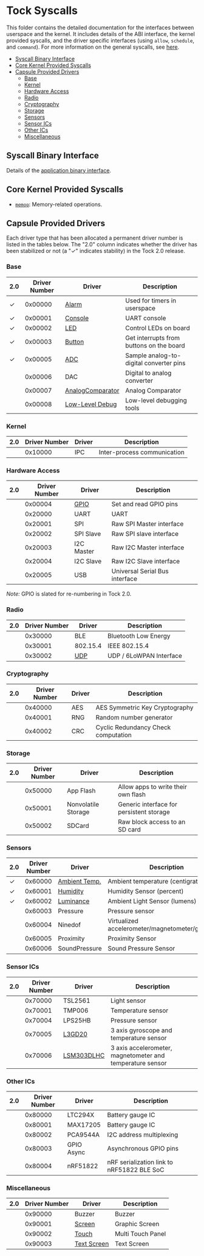 Tock Syscalls
=============

This folder contains the detailed documentation for the interfaces between
userspace and the kernel. It includes details of the ABI interface, the kernel
provided syscalls, and the driver specific interfaces (using `allow`,
`schedule`, and `command`). For more information on the general syscalls, see
[here](../Syscalls.md).

<!-- toc -->

- [Syscall Binary Interface](#syscall-binary-interface)
- [Core Kernel Provided Syscalls](#core-kernel-provided-syscalls)
- [Capsule Provided Drivers](#capsule-provided-drivers)
  * [Base](#base)
  * [Kernel](#kernel)
  * [Hardware Access](#hardware-access)
  * [Radio](#radio)
  * [Cryptography](#cryptography)
  * [Storage](#storage)
  * [Sensors](#sensors)
  * [Sensor ICs](#sensor-ics)
  * [Other ICs](#other-ics)
  * [Miscellaneous](#miscellaneous)

<!-- tocstop -->

## Syscall Binary Interface

Details of the [application binary interface](../Syscalls.md).

## Core Kernel Provided Syscalls

- [`memop`](memop.md): Memory-related operations.

## Capsule Provided Drivers

Each driver type that has been allocated a permanent driver number is listed in
the tables below. The "2.0" column indicates whether the driver has been
stabilized or not (a "✓" indicates stability) in the Tock 2.0 release.

### Base

|2.0| Driver Number | Driver                      | Description                                |
|---|---------------|-----------------------------|--------------------------------------------|
| ✓ | 0x00000       | [Alarm](00000_alarm.md)     | Used for timers in userspace               |
| ✓ | 0x00001       | [Console](00001_console.md) | UART console                               |
| ✓ | 0x00002       | [LED](00002_leds.md)        | Control LEDs on board                      |
| ✓ | 0x00003       | [Button](00003_buttons.md)  | Get interrupts from buttons on the board   |
| ✓ | 0x00005       | [ADC](00005_adc.md)         | Sample analog-to-digital converter pins    |
|   | 0x00006       | DAC                         | Digital to analog converter                |
|   | 0x00007       | [AnalogComparator](00007_analog_comparator.md) | Analog Comparator       |
|   | 0x00008       | [Low-Level Debug](00008_low_level_debug.md) | Low-level debugging tools  |

### Kernel

|2.0| Driver Number | Driver           | Description                                |
|---|---------------|------------------|--------------------------------------------|
|   | 0x10000       | IPC              | Inter-process communication                |

### Hardware Access

|2.0| Driver Number | Driver           | Description                                |
|---|---------------|------------------|--------------------------------------------|
|   | 0x00004       | [GPIO](00004_gpio.md) | Set and read GPIO pins                |
|   | 0x20000       | UART             | UART                                       |
|   | 0x20001       | SPI              | Raw SPI Master interface                   |
|   | 0x20002       | SPI Slave        | Raw SPI slave interface                    |
|   | 0x20003       | I2C Master       | Raw I2C Master interface                   |
|   | 0x20004       | I2C Slave        | Raw I2C Slave interface                    |
|   | 0x20005       | USB              | Universal Serial Bus interface             |

_Note:_ GPIO is slated for re-numbering in Tock 2.0.

### Radio

|2.0| Driver Number | Driver           | Description                                |
|---|---------------|------------------|--------------------------------------------|
|   | 0x30000       | BLE              | Bluetooth Low Energy                       |
|   | 0x30001       | 802.15.4         | IEEE 802.15.4                              |
|   | 0x30002       | [UDP](30002_udp.md)  | UDP / 6LoWPAN Interface                |

### Cryptography

|2.0| Driver Number | Driver           | Description                                |
|---|---------------|------------------|--------------------------------------------|
|   | 0x40000       | AES              | AES Symmetric Key Cryptography             |
|   | 0x40001       | RNG              | Random number generator                    |
|   | 0x40002       | CRC              | Cyclic Redundancy Check computation        |

### Storage

|2.0| Driver Number | Driver           | Description                                |
|---|---------------|------------------|--------------------------------------------|
|   | 0x50000       | App Flash        | Allow apps to write their own flash        |
|   | 0x50001       | Nonvolatile Storage | Generic interface for persistent storage |
|   | 0x50002       | SDCard           | Raw block access to an SD card             |

### Sensors

|2.0| Driver Number | Driver                                        | Description                                |
|---|---------------|-----------------------------------------------|--------------------------------------------|
| ✓ | 0x60000       | [Ambient Temp.](60000_ambient_temperature.md) | Ambient temperature (centigrate)           |
| ✓ | 0x60001       | [Humidity](60001_humidity.md)                 | Humidity Sensor (percent)                  |
| ✓ | 0x60002       | [Luminance](60002_luminance.md)               | Ambient Light Sensor (lumens)              |
|   | 0x60003       | Pressure         | Pressure sensor                            |
|   | 0x60004       | Ninedof          | Virtualized accelerometer/magnetometer/gyroscope |
|   | 0x60005       | Proximity        | Proximity Sensor                                                        |
|   | 0x60006       | SoundPressure    | Sound Pressure Sensor                                                   |

### Sensor ICs

|2.0| Driver Number | Driver                            | Description                                               |
|---|---------------|-----------------------------------|-----------------------------------------------------------|
|   | 0x70000       | TSL2561                           | Light sensor                                              |
|   | 0x70001       | TMP006                            | Temperature sensor                                        |
|   | 0x70004       | LPS25HB                           | Pressure sensor                                           |
|   | 0x70005       | [L3GD20](70005_l3gd20.md)         | 3 axis gyroscope and temperature sensor                   |
|   | 0x70006       | [LSM303DLHC](70006_lsm303dlhc.md) | 3 axis accelerometer, magnetometer and temperature sensor |

### Other ICs

|2.0| Driver Number | Driver           | Description                                |
|---|---------------|------------------|--------------------------------------------|
|   | 0x80000       | LTC294X          | Battery gauge IC                           |
|   | 0x80001       | MAX17205         | Battery gauge IC                           |
|   | 0x80002       | PCA9544A         | I2C address multiplexing                   |
|   | 0x80003       | GPIO Async       | Asynchronous GPIO pins                     |
|   | 0x80004       | nRF51822         | nRF serialization link to nRF51822 BLE SoC |

### Miscellaneous

|2.0| Driver Number | Driver                                  | Description                                |
|---|---------------|-----------------------------------------|--------------------------------------------|
|   | 0x90000       | Buzzer                                  | Buzzer                                     |
|   | 0x90001       | [Screen](90001_screen.md)               | Graphic Screen                             |
|   | 0x90002       | [Touch](90002_touch.md)                 | Multi Touch Panel                          |
|   | 0x90003       | [Text Screen](90003_text_screen.md)     | Text Screen                                |
